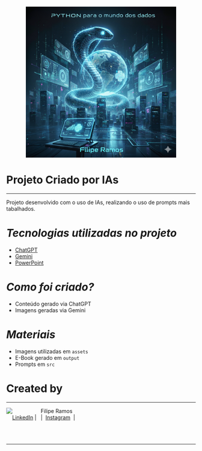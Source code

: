 <p align="center">
    <img src="assets\Capa.png" width="400" alt="Capa do Projeto -  E-Book">
</p>


# Projeto Criado por IAs
-------------------------------------------------------------
Projeto desenvolvido com o uso de IAs, realizando o uso de prompts mais tabalhados.

# *Tecnologias utilizadas no projeto*
- [ChatGPT](https://chatgpt.com/)
- [Gemini](https://gemini.google.com/app)
- [PowerPoint](https://www.microsoft.com/en/microsoft-365/powerpoint?market=af)


# *Como foi criado?*
- Conteúdo gerado via ChatGPT
- Imagens geradas via Gemini

# *Materiais*

- Imagens utilizadas em `assets`
- E-Book gerado em `output`
- Prompts em `src`


# Created by
-----------------------------------------------------------

<p>
    <img 
      align=left 
      margin=10 
      width=80 
      src="https://avatars.githubusercontent.com/u/158492555?s=100&u=191bccf3c511b94af429b0c15c527e36abf73b34&v=4"
    />
    <p>&nbsp&nbsp&nbspFilipe Ramos<br>
    &nbsp&nbsp&nbsp
    <a href="https://www.linkedin.com/in/filipe-ramos-/">
    LinkedIn</a>&nbsp;|&nbsp;
&nbsp;|&nbsp;
    <a href="https:https://www.linkedin.com/in/filipe-ramos-/">
    Instagram</a>
&nbsp;|&nbsp;</p>
</p>
<br/><br/>
<p>

-------------
